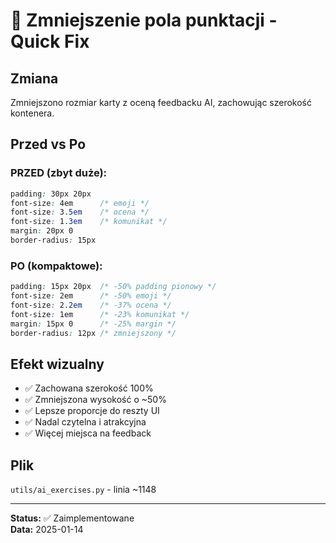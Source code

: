 # 📏 Zmniejszenie pola punktacji - Quick Fix

## Zmiana
Zmniejszono rozmiar karty z oceną feedbacku AI, zachowując szerokość kontenera.

## Przed vs Po

### PRZED (zbyt duże):
```css
padding: 30px 20px
font-size: 4em      /* emoji */
font-size: 3.5em    /* ocena */
font-size: 1.3em    /* komunikat */
margin: 20px 0
border-radius: 15px
```

### PO (kompaktowe):
```css
padding: 15px 20px  /* -50% padding pionowy */
font-size: 2em      /* -50% emoji */
font-size: 2.2em    /* -37% ocena */
font-size: 1em      /* -23% komunikat */
margin: 15px 0      /* -25% margin */
border-radius: 12px /* zmniejszony */
```

## Efekt wizualny
- ✅ Zachowana szerokość 100%
- ✅ Zmniejszona wysokość o ~50%
- ✅ Lepsze proporcje do reszty UI
- ✅ Nadal czytelna i atrakcyjna
- ✅ Więcej miejsca na feedback

## Plik
`utils/ai_exercises.py` - linia ~1148

---
**Status:** ✅ Zaimplementowane  
**Data:** 2025-01-14

